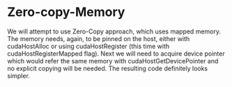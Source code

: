 # Zero-copy-Memory

We will attempt to use Zero-Copy approach, which uses mapped memory. The memory needs, again, to be pinned on the host, either with cudaHostAlloc or using cudaHostRegister (this time with cudaHostRegisterMapped flag). Next we will need to acquire device pointer which would refer the same memory with cudaHostGetDevicePointer and no explicit copying will be needed. The resulting code definitely looks simpler.
